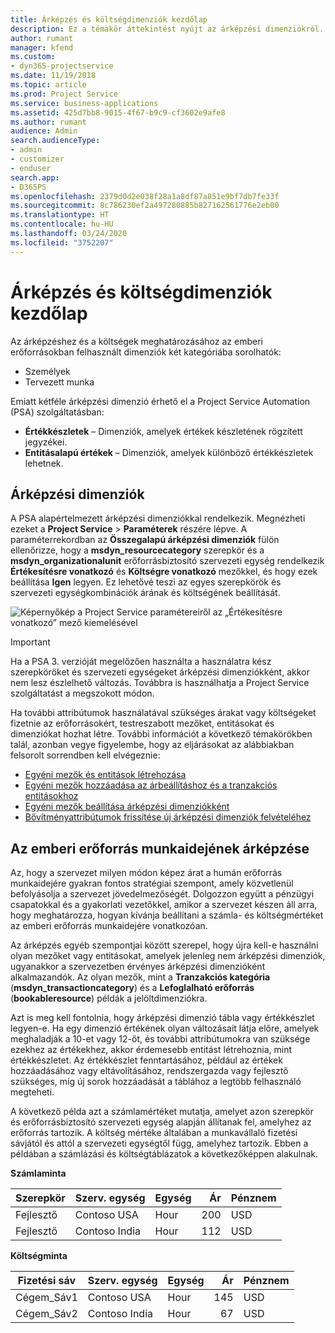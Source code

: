 ```yaml
---
title: Árképzés és költségdimenziók kezdőlap
description: Ez a témakör áttekintést nyújt az árképzési dimenziókról.
author: rumant
manager: kfend
ms.custom:
- dyn365-projectservice
ms.date: 11/19/2018
ms.topic: article
ms.prod: Project Service
ms.service: business-applications
ms.assetid: 425d7bb8-9015-4f67-b9c9-cf3602e9afe8
ms.author: rumant
audience: Admin
search.audienceType:
- admin
- customizer
- enduser
search.app:
- D365PS
ms.openlocfilehash: 2379d0d2e038f28a1a8df87a851e9bf7db7fe33f
ms.sourcegitcommit: 8c786230ef2a497280885b827162561776e2eb00
ms.translationtype: HT
ms.contentlocale: hu-HU
ms.lasthandoff: 03/24/2020
ms.locfileid: "3752207"
---
```

# <a name="pricing-and-costing-dimensions-home-page"></a>Árképzés és költségdimenziók kezdőlap

Az árképzéshez és a költségek meghatározásához az emberi erőforrásokban felhasznált dimenziók két kategóriába sorolhatók:

- Személyek
- Tervezett munka

Emiatt kétféle árképzési dimenzió érhető el a Project Service Automation (PSA) szolgáltatásban: 

- **Értékkészletek** – Dimenziók, amelyek értékek készletének rögzített jegyzékei.
- **Entitásalapú értékek** – Dimenziók, amelyek különböző értékkészletek lehetnek.

## <a name="pricing-dimensions"></a>Árképzési dimenziók

A PSA alapértelmezett árképzési dimenziókkal rendelkezik. Megnézheti ezeket a **Project Service** > **Paraméterek** részére lépve. A paraméterrekordban az **Összegalapú árképzési dimenziók** fülön ellenőrizze, hogy a **msdyn_resourcecategory** szerepkör és a **msdyn_organizationalunit** erőforrásbiztosító szervezeti egység rendelkezik **Értékesítésre vonatkozó** és **Költségre vonatkozó** mezőkkel, és hogy ezek beállítása **Igen** legyen. Ez lehetővé teszi az egyes szerepkörök és szervezeti egységkombinációk árának és költségének beállítását.

![Képernyőkép a Project Service paramétereiről az „Értékesítésre vonatkozó” mező kiemelésével](media/PS-OOB-parameters.png)

> [!IMPORTANT]
> Ha a PSA 3. verzióját megelőzően használta a használatra kész szerepköröket és szervezeti egységeket árképzési dimenziókként, akkor nem lesz észlelhető változás. Továbbra is használhatja a Project Service szolgáltatást a megszokott módon. 

Ha további attribútumok használatával szükséges árakat vagy költségeket fizetnie az erőforrásokért, testreszabott mezőket, entitásokat és dimenziókat hozhat létre. További információt a következő témakörökben talál, azonban vegye figyelembe, hogy az eljárásokat az alábbiakban felsorolt sorrendben kell elvégeznie:

- [Egyéni mezők és entitások létrehozása](create-custom-fields-entities.md)
- [Egyéni mezők hozzáadása az árbeállításhoz és a tranzakciós entitásokhoz](field-references.md)
- [Egyéni mezők beállítása árképzési dimenziókként](set-up-pricing-dimensions.md)
- [Bővítményattribútumok frissítése új árképzési dimenziók felvételéhez](update-plug-in-attributes.md)

## <a name="pricing-human-resource-time"></a>Az emberi erőforrás munkaidejének árképzése
Az, hogy a szervezet milyen módon képez árat a humán erőforrás munkaidejére gyakran fontos stratégiai szempont, amely közvetlenül befolyásolja a szervezet jövedelmezőségét. Dolgozzon együtt a pénzügyi csapatokkal és a gyakorlati vezetőkkel, amikor a szervezet készen áll arra, hogy meghatározza, hogyan kívánja beállítani a számla- és költségmértéket az emberi erőforrás munkaidejére vonatkozóan.

Az árképzés egyéb szempontjai között szerepel, hogy újra kell-e használni olyan mezőket vagy entitásokat, amelyek jelenleg nem árképzési dimenziók, ugyanakkor a szervezetben érvényes árképzési dimenzióként alkalmazandók. Az olyan mezők, mint a **Tranzakciós kategória** (**msdyn_transactioncategory**) és a **Lefoglalható erőforrás** (**bookableresource**) példák a jelöltdimenziókra. 

Azt is meg kell fontolnia, hogy árképzési dimenzió tábla vagy értékkészlet legyen-e. Ha egy dimenzió értékének olyan változásait látja előre, amelyek meghaladják a 10-et vagy 12-őt, és további attribútumokra van szüksége ezekhez az értékekhez, akkor érdemesebb entitást létrehoznia, mint értékkészletet. Az értékkészlet fenntartásához, például az értékek hozzáadásához vagy eltávolításához, rendszergazda vagy fejlesztő szükséges, míg új sorok hozzáadását a táblához a legtöbb felhasználó megteheti.

A következő példa azt a számlamértéket mutatja, amelyet azon szerepkör és erőforrásbiztosító szervezeti egység alapján állítanak fel, amelyhez az erőforrás tartozik. A költség mértéke általában a munkavállaló fizetési sávjától és attól a szervezeti egységtől függ, amelyhez tartozik. Ebben a példában a számlázási és költségtáblázatok a következőképpen alakulnak.

**Számlaminta**

| Szerepkör        | Szerv. egység    |Egység      |Ár      |Pénznem  |
| ------------|-------------|----------|----------:|----------|
| Fejlesztő   | Contoso USA  |Hour | 200|USD     |
| Fejlesztő   | Contoso India |Hour|   112|USD     |


**Költségminta**

| Fizetési sáv     | Szerv. egység    |Egység      |Ár      |Pénznem  |
| ----------------|-------------|----------|----------:|----------|
| Cégem_Sáv1 | Contoso USA  |Hour | 145|USD     |
| Cégem_Sáv2 | Contoso India |Hour|   67|USD     |
